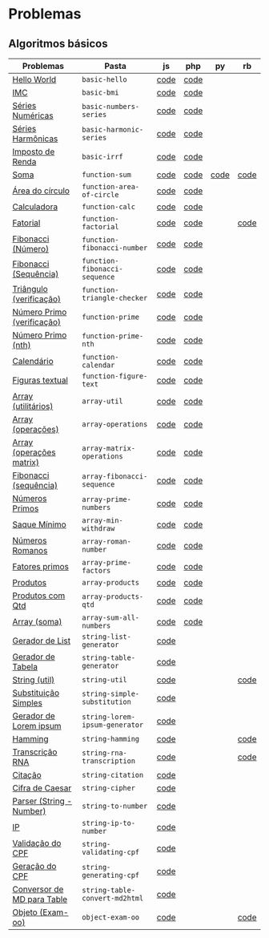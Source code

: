 # Problemas

## Algoritmos básicos

| Problemas                                                                       | Pasta                          | js                                                                                                         | php                                                                                                        | py                                                                                             | rb                                                                                           |
| ------------------------------------------------------------------------------- | ------------------------------ | ---------------------------------------------------------------------------------------------------------- | ---------------------------------------------------------------------------------------------------------- | ---------------------------------------------------------------------------------------------- | -------------------------------------------------------------------------------------------- |
| [Hello World](problems/algorithms/basic-hello/)                                 | `basic-hello`                  | [code](https://github.com/ifpb/exercises/tree/master/problems/algorithms/basic-hello/js/)                  | [code](https://github.com/ifpb/exercises/tree/master/problems/algorithms/basic-hello/php/)                 |                                                                                                |                                                                                              |
| [IMC](problems/algorithms/basic-bmi/)                                           | `basic-bmi`                    | [code](https://github.com/ifpb/exercises/tree/master/problems/algorithms/basic-bmi/js/)                    | [code](https://github.com/ifpb/exercises/tree/master/problems/algorithms/basic-bmi/php/)                   |                                                                                                |                                                                                              |
| [Séries Numéricas](problems/algorithms/basic-numbers-series/)                   | `basic-numbers-series`         | [code](https://github.com/ifpb/exercises/tree/master/problems/algorithms/basic-numbers-series/js/)         | [code](https://github.com/ifpb/exercises/tree/master/problems/algorithms/basic-numbers-series/php/)        |                                                                                                |                                                                                              |
| [Séries Harmônicas](problems/algorithms/basic-harmonic-series/)                 | `basic-harmonic-series`        | [code](https://github.com/ifpb/exercises/tree/master/problems/algorithms/basic-harmonic-series/js/)        | [code](https://github.com/ifpb/exercises/tree/master/problems/algorithms/basic-harmonic-series/php/)       |                                                                                                |                                                                                              |
| [Imposto de Renda](problems/algorithms/basic-irrf/)                             | `basic-irrf`                   | [code](https://github.com/ifpb/exercises/tree/master/problems/algorithms/basic-irrf/js/)                   | [code](https://github.com/ifpb/exercises/tree/master/problems/algorithms/basic-irrf/php/)                  |                                                                                                |                                                                                              |
| [Soma](problems/algorithms/function-sum/)                                       | `function-sum`                 | [code](https://github.com/ifpb/exercises/tree/master/problems/algorithms/function-sum/js/)                 | [code](https://github.com/ifpb/exercises/tree/master/problems/algorithms/function-sum/php/)                | [code](https://github.com/ifpb/exercises/tree/master/problems/algorithms/function-sum/python/) | [code](https://github.com/ifpb/exercises/tree/master/problems/algorithms/function-sum/ruby/) |
| [Área do círculo](problems/algorithms/function-area-of-circle/)                 | `function-area-of-circle`      | [code](https://github.com/ifpb/exercises/tree/master/problems/algorithms/function-area-of-circle/js/)      | [code](https://github.com/ifpb/exercises/tree/master/problems/algorithms/function-area-of-circle/php/)     |                                                                                                |                                                                                              |
| [Calculadora](problems/algorithms/function-calc/)                               | `function-calc`                | [code](https://github.com/ifpb/exercises/tree/master/problems/algorithms/function-calc/js/)                | [code](https://github.com/ifpb/exercises/tree/master/problems/algorithms/function-calc/php/)               |                                                                                                |                                                                                              |
| [Fatorial](problems/algorithms/function-factorial/)                             | `function-factorial`           | [code](https://github.com/ifpb/exercises/tree/master/problems/algorithms/function-factorial/js/)           | [code](https://github.com/ifpb/exercises/tree/master/problems/algorithms/function-factorial/php/)          |                                                                                               | [code](https://github.com/ifpb/exercises/tree/master/problems/algorithms/function-factorial/ruby/)                                                                                             |
| [Fibonacci (Número)](problems/algorithms/function-fibonacci-number/)            | `function-fibonacci-number`    | [code](https://github.com/ifpb/exercises/tree/master/problems/algorithms/function-fibonacci-number/js/)    | [code](https://github.com/ifpb/exercises/tree/master/problems/algorithms/function-fibonacci-number/php/)   |                                                                                                |                                                                                              |
| [Fibonacci (Sequência)](problems/algorithms/function-fibonacci-sequence/)       | `function-fibonacci-sequence`  | [code](https://github.com/ifpb/exercises/tree/master/problems/algorithms/function-fibonacci-sequence/js/)  | [code](https://github.com/ifpb/exercises/tree/master/problems/algorithms/function-fibonacci-sequence/php/) |                                                                                                |                                                                                              |
| [Triângulo (verificação)](problems/algorithms/function-triangle-checker/)       | `function-triangle-checker`    | [code](https://github.com/ifpb/exercises/tree/master/problems/algorithms/function-triangle-checker/js/)    | [code](https://github.com/ifpb/exercises/tree/master/problems/algorithms/function-triangle-checker/php/)   |                                                                                                |                                                                                              |
| [Número Primo (verificação)](problems/algorithms/function-prime/)               | `function-prime`               | [code](https://github.com/ifpb/exercises/tree/master/problems/algorithms/function-prime/js/)               | [code](https://github.com/ifpb/exercises/tree/master/problems/algorithms/function-prime/php/)              |                                                                                                |                                                                                              |
| [Número Primo (nth)](problems/algorithms/function-prime-nth/)                   | `function-prime-nth`           | [code](https://github.com/ifpb/exercises/tree/master/problems/algorithms/function-prime-nth/js/)           | [code](https://github.com/ifpb/exercises/tree/master/problems/algorithms/function-prime-nth/php/)          |                                                                                                |                                                                                              |
| [Calendário](problems/algorithms/function-calendar/)                            | `function-calendar`            | [code](https://github.com/ifpb/exercises/tree/master/problems/algorithms/function-calendar/js/)            | [code](https://github.com/ifpb/exercises/tree/master/problems/algorithms/function-calendar/php/)           |                                                                                                |                                                                                              |
| [Figuras textual](problems/algorithms/function-figure-text/)                    | `function-figure-text`         | [code](https://github.com/ifpb/exercises/tree/master/problems/algorithms/function-figure-text/js/)         | [code](https://github.com/ifpb/exercises/tree/master/problems/algorithms/function-figure-text/php/)        |                                                                                                |                                                                                              |
| [Array (utilitários)](problems/algorithms/array-util/)                          | `array-util`                   | [code](https://github.com/ifpb/exercises/tree/master/problems/algorithms/array-util/js/)                   | [code](https://github.com/ifpb/exercises/tree/master/problems/algorithms/array-util/php/)                  |                                                                                                |                                                                                              |
| [Array (operações)](problems/algorithms/array-operations/)                      | `array-operations`             | [code](https://github.com/ifpb/exercises/tree/master/problems/algorithms/array-operations/js/)             | [code](https://github.com/ifpb/exercises/tree/master/problems/algorithms/array-operations/php/)            |                                                                                                |                                                                                              |
| [Array (operações matrix)](problems/algorithms/array-matrix-operations/)        | `array-matrix-operations`      | [code](https://github.com/ifpb/exercises/tree/master/problems/algorithms/array-matrix-operations/js/)      | [code](https://github.com/ifpb/exercises/tree/master/problems/algorithms/array-matrix-operations/php/)     |                                                                                                |                                                                                              |
| [Fibonacci (sequência)](problems/algorithms/array-fibonacci-sequence/)          | `array-fibonacci-sequence`     | [code](https://github.com/ifpb/exercises/tree/master/problems/algorithms/array-fibonacci-sequence/js/)     | [code](https://github.com/ifpb/exercises/tree/master/problems/algorithms/array-fibonacci-sequence/php/)    |                                                                                                |                                                                                              |
| [Números Primos](problems/algorithms/array-prime-numbers/)                      | `array-prime-numbers`          | [code](https://github.com/ifpb/exercises/tree/master/problems/algorithms/array-prime-numbers/js/)          | [code](https://github.com/ifpb/exercises/tree/master/problems/algorithms/array-prime-numbers/php/)         |                                                                                                |                                                                                              |
| [Saque Mínimo](problems/algorithms/array-min-withdraw/)                         | `array-min-withdraw`           | [code](https://github.com/ifpb/exercises/tree/master/problems/algorithms/array-min-withdraw/js/)           | [code](https://github.com/ifpb/exercises/tree/master/problems/algorithms/array-min-withdraw/php/)          |                                                                                                |                                                                                              |
| [Números Romanos](problems/algorithms/array-roman-number/)                      | `array-roman-number`           | [code](https://github.com/ifpb/exercises/tree/master/problems/algorithms/array-roman-number/js/)           | [code](https://github.com/ifpb/exercises/tree/master/problems/algorithms/array-roman-number/php/)          |                                                                                                |                                                                                              |
| [Fatores primos](problems/algorithms/array-prime-factors/)                      | `array-prime-factors`          | [code](https://github.com/ifpb/exercises/tree/master/problems/algorithms/array-prime-factors/js/)          | [code](https://github.com/ifpb/exercises/tree/master/problems/algorithms/array-prime-factors/php/)         |                                                                                                |                                                                                              |
| [Produtos](problems/algorithms/array-products/)                                 | `array-products`               | [code](https://github.com/ifpb/exercises/tree/master/problems/algorithms/array-products/js/)               | [code](https://github.com/ifpb/exercises/tree/master/problems/algorithms/array-products/php/)              |                                                                                                |                                                                                              |
| [Produtos com Qtd](problems/algorithms/array-products-qtd/)                     | `array-products-qtd`           | [code](https://github.com/ifpb/exercises/tree/master/problems/algorithms/array-products-qtd/js/)           | [code](https://github.com/ifpb/exercises/tree/master/problems/algorithms/array-products-qtd/php/)          |                                                                                                |                                                                                              |
| [Array (soma)](problems/algorithms/array-sum-all-numbers/)                      | `array-sum-all-numbers`        | [code](https://github.com/ifpb/exercises/tree/master/problems/algorithms/array-sum-all-numbers/js/)        | [code](https://github.com/ifpb/exercises/tree/master/problems/algorithms/array-sum-all-numbers/php/)       |                                                                                                |                                                                                              |
| [Gerador de List](problems/algorithms/string-list-generator/)                   | `string-list-generator`        | [code](https://github.com/ifpb/exercises/tree/master/problems/algorithms/string-list-generator/js/)        |                                                                                                            |                                                                                                |                                                                                              |
| [Gerador de Tabela](problems/algorithms/string-table-generator/)                | `string-table-generator`       | [code](https://github.com/ifpb/exercises/tree/master/problems/algorithms/string-table-generator/js/)       |                                                                                                            |                                                                                                |                                                                                              |
| [String (util)](problems/algorithms/string-util/)                               | `string-util`                  | [code](https://github.com/ifpb/exercises/tree/master/problems/algorithms/string-util/js/)                  |                                                                                                            |                                                                                                | [code](https://github.com/ifpb/exercises/tree/master/problems/algorithms/string-util/ruby/)                                                                                              |
| [Substituição Simples](problems/algorithms/string-simple-substitution/)         | `string-simple-substitution`   | [code](https://github.com/ifpb/exercises/tree/master/problems/algorithms/string-simple-substitution/js/)   |                                                                                                            |                                                                                                |                                                                                              |
| [Gerador de Lorem ipsum](problems/algorithms/string-lorem-ipsum-generator/)     | `string-lorem-ipsum-generator` | [code](https://github.com/ifpb/exercises/tree/master/problems/algorithms/string-lorem-ipsum-generator/js/) |                                                                                                            |                                                                                                |                                                                                              |
| [Hamming](problems/algorithms/string-hamming/)                                  | `string-hamming`               | [code](https://github.com/ifpb/exercises/tree/master/problems/algorithms/string-hamming/js/)               |                                                                                                            |                                                                                                | [code](https://github.com/ifpb/exercises/tree/master/problems/algorithms/string-hamming/ruby/)                                                                                             |
| [Transcrição RNA](problems/algorithms/string-rna-transcription/)                | `string-rna-transcription`     | [code](https://github.com/ifpb/exercises/tree/master/problems/algorithms/string-rna-transcription/js/)     |                                                                                                            |                                                                                                |  [code](https://github.com/ifpb/exercises/tree/master/problems/algorithms/string-rna-transcription/ruby/)                                                                                             |
| [Citação](problems/algorithms/string-citation/)                                 | `string-citation`              | [code](https://github.com/ifpb/exercises/tree/master/problems/algorithms/string-citation/js/)              |                                                                                                            |                                                                                                |                                                                                              |
| [Cifra de Caesar](problems/algorithms/string-cipher/)                           | `string-cipher`                | [code](https://github.com/ifpb/exercises/tree/master/problems/algorithms/string-cipher/js/)                |                                                                                                            |                                                                                                |                                                                                              |
| [Parser (String - Number)](problems/algorithms/string-to-number/)               | `string-to-number`             | [code](https://github.com/ifpb/exercises/tree/master/problems/algorithms/string-to-number/js/)             |                                                                                                            |                                                                                                |                                                                                              |
| [IP](problems/algorithms/string-ip-to-number/)                                  | `string-ip-to-number`          | [code](https://github.com/ifpb/exercises/tree/master/problems/algorithms/string-ip-to-number/js/)          |                                                                                                            |                                                                                                |                                                                                              |
| [Validação do CPF](problems/algorithms/string-validating-cpf/)                  | `string-validating-cpf`        | [code](https://github.com/ifpb/exercises/tree/master/problems/algorithms/string-validating-cpf/js/)        |                                                                                                            |                                                                                                |                                                                                              |
| [Geração do CPF](problems/algorithms/string-generating-cpf/)                    | `string-generating-cpf`        | [code](https://github.com/ifpb/exercises/tree/master/problems/algorithms/string-generating-cpf/js/)        |                                                                                                            |                                                                                                |                                                                                              |
| [Conversor de MD para Table](problems/algorithms/string-table-convert-md2html/) | `string-table-convert-md2html` | [code](https://github.com/ifpb/exercises/tree/master/problems/algorithms/string-table-convert-md2html/js/) |                                                                                                            |                                                                                                |                                                                                              |
| [Objeto (Exam-oo)](problems/algorithms/object-exam-oo/) | `object-exam-oo` | [code](https://github.com/ifpb/exercises/tree/master/problems/algorithms/object-exam-oo/js/) |                                                                                                            |                                                                                                |  [code](https://github.com/ifpb/exercises/tree/master/problems/algorithms/object-exam-oo/ruby/)                                                                                            |


<!--
array-identity-matrix

Regexp
regexp-pattern-scanner
regexp-pattern-validator
regexp-search-on-tools
regexp-text-util

Object
object-brazilian-championship
object-cep
object-comics
object-company
object-exam


object-exam-oo
object-order
object-order-category
object-products
object-products-qtd

Date
date-diff-timestamp

Math
math-random

Namespace
namespace-array-util-func
namespace-array-util-object
-->
